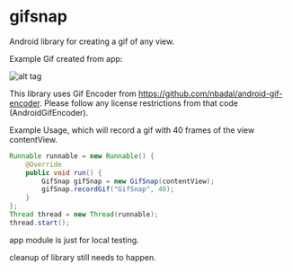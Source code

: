 # gifsnap
Android library for creating a gif of any view. 

Example Gif created from app: 

![alt tag](http://i.imgur.com/tpET5SH.gif)

This library uses Gif Encoder from https://github.com/nbadal/android-gif-encoder. Please follow any license restrictions from that code (AndroidGifEncoder). 

Example Usage, which will record a gif with 40 frames of the view contentView. 
```java
Runnable runnable = new Runnable() {
    @Override
    public void run() {
        GifSnap gifSnap = new GifSnap(contentView);
        gifSnap.recordGif("GifSnap", 40);
    }
};
Thread thread = new Thread(runnable);
thread.start();
```

app module is just for local testing. 

cleanup of library still needs to happen. 
